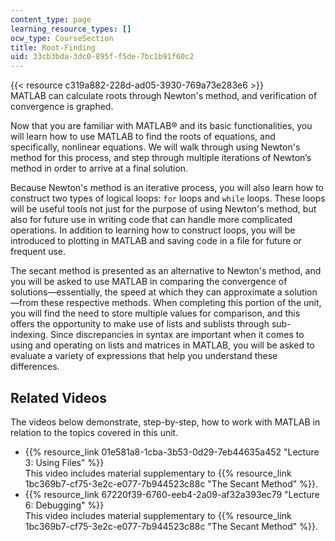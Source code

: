 ```yaml
---
content_type: page
learning_resource_types: []
ocw_type: CourseSection
title: Root-Finding
uid: 33cb3bda-3dc0-895f-f5de-7bc1b91f60c2
---
```


{{< resource c319a882-228d-ad05-3930-769a73e283e6 >}}  
MATLAB can calculate roots through Newton's method, and verification of convergence is graphed.

Now that you are familiar with MATLAB® and its basic functionalities, you will learn how to use MATLAB to find the roots of equations, and specifically, nonlinear equations. We will walk through using Newton's method for this process, and step through multiple iterations of Newton’s method in order to arrive at a final solution.

Because Newton's method is an iterative process, you will also learn how to construct two types of logical loops: `for` loops and `while` loops. These loops will be useful tools not just for the purpose of using Newton's method, but also for future use in writing code that can handle more complicated operations. In addition to learning how to construct loops, you will be introduced to plotting in MATLAB and saving code in a file for future or frequent use.

The secant method is presented as an alternative to Newton's method, and you will be asked to use MATLAB in comparing the convergence of solutions—essentially, the speed at which they can approximate a solution—from these respective methods. When completing this portion of the unit, you will find the need to store multiple values for comparison, and this offers the opportunity to make use of lists and sublists through sub-indexing. Since discrepancies in syntax are important when it comes to using and operating on lists and matrices in MATLAB, you will be asked to evaluate a variety of expressions that help you understand these differences.

Related Videos
--------------

The videos below demonstrate, step-by-step, how to work with MATLAB in relation to the topics covered in this unit.

*   {{% resource_link 01e581a8-1cba-3b53-0d29-7eb44635a452 "Lecture 3: Using Files" %}}  
    This video includes material supplementary to {{% resource_link 1bc369b7-cf75-3e2c-e077-7b944523c88c "The Secant Method" %}}.
*   {{% resource_link 67220f39-6760-eeb4-2a09-af32a393ec79 "Lecture 6: Debugging" %}}  
    This video includes material supplementary to {{% resource_link 1bc369b7-cf75-3e2c-e077-7b944523c88c "The Secant Method" %}}.